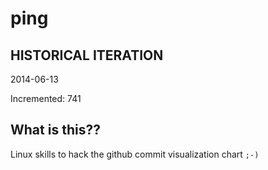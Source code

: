 # ping

## HISTORICAL ITERATION
2014-06-13

Incremented: 741

## What is this?? 
Linux skills to hack the github commit visualization chart `;-)`
